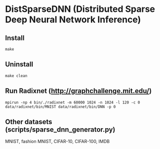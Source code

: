# DistSparseDNN (Distributed Sparse Deep Neural Network Inference)
## Install
    make
## Uninstall
    make clean
## Run Radixnet (http://graphchallenge.mit.edu/)
    mpirun -np 4 bin/./radixnet -m 60000 1024 -n 1024 -l 120 -c 0 data/radixnet/bin/MNIST data/radixnet/bin/DNN -p 0
## Other datasets (scripts/sparse_dnn_generator.py)
   MNIST, fashion MNIST, CIFAR-10, CIFAR-100, IMDB
